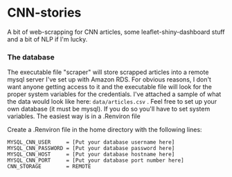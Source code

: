 # CNN-stories
A bit of web-scrapping for CNN articles, some leaflet-shiny-dashboard stuff and a bit of NLP if I'm lucky.


### The database
The executable file "scraper" will store scrapped articles into a remote mysql server I've set up with Amazon RDS.
For obvious reasons, I don't want anyone getting access to it and the executable file will look for the proper system variables for the credentials. 
I've attached a sample of what the data would look like here: ```data/articles.csv``` .
Feel free to set up your own database (it must be mysql). If you do so you'll have to set system variables. The easiest way is in a .Renviron file

Create a .Renviron file in the home directory with the following lines:
```
MYSQL_CNN_USER     = [Put your database username here]
MYSQL_CNN_PASSWORD = [Put your database password here]
MYSQL_CNN_HOST     = [Put your database hostname here]
MYSQL_CNN_PORT     = [Put your database port number here]
CNN_STORAGE        = REMOTE
```
